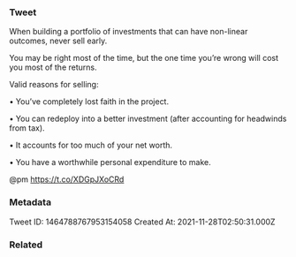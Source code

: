 ### Tweet
When building a portfolio of investments that can have non-linear outcomes, never sell early.

You may be right most of the time, but the one time you’re wrong will cost you most of the returns.

Valid reasons for selling:

• You’ve completely lost faith in the project.

• You can redeploy into a better investment (after accounting for headwinds from tax).

• It accounts for too much of your net worth.

• You have a worthwhile personal expenditure to make.

@pm https://t.co/XDGpJXoCRd

### Metadata
Tweet ID: 1464788767953154058
Created At: 2021-11-28T02:50:31.000Z

### Related

